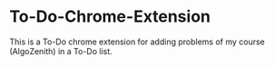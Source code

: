 # To-Do-Chrome-Extension
This is a To-Do chrome extension for adding problems of my course (AlgoZenith) in a To-Do list.
